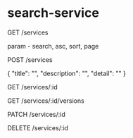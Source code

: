 # search-service

GET /services

param - search, asc, sort, page

POST /services

{
	"title": "<service name>",
	"description": "<description>",
	"detail": "<version detail>"
}

GET /services/:id

  
GET /services/:id/versions

  
PATCH /services/:id

  
DELETE /services/:id

